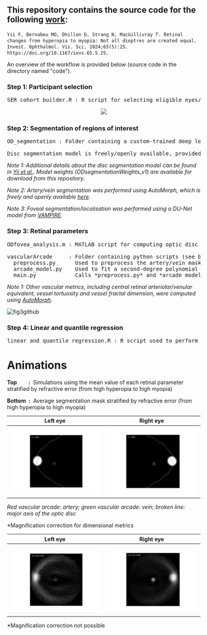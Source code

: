 ## This repository contains the source code for the following [work](https://iovs.arvojournals.org/article.aspx?articleid=2793667):
```
Yii F, Bernabeu MO, Dhillon D, Strang N, MacGillivray T. Retinal changes from hyperopia to myopia: Not all dioptres are created equal. Invest. Ophthalmol. Vis. Sci. 2024;65(5):25. https://doi.org/10.1167/iovs.65.5.25.
```

An overview of the workflow is provided below (source code in the directory named "code").

### Step 1: Participant selection
<pre>
SER_cohort_builder.R : R script for selecting eligible eyes/participants for the study.
</pre>

<p align="center">
  <img src="https://github.com/user-attachments/assets/198eed3c-606b-429f-bb60-964c1917c647" width="550" />
</p>

### Step 2: Segmentation of regions of interest
<pre>
OD_segmentation : Folder containing a custom-trained deep learning model (DeepLabV3 with a MobileNetV3 large backbone) used for optic disc segmentation. 

Disc segmentation model is freely/openly available, provided that appropriate credit is given (see Note 1).
</pre>
*Note 1: Additional details about the disc segmentation model can be found in [Yii et al.](https://doi.org/10.1007/978-3-031-47425-5_30). Model weights *(ODsegmentationWeights_v1)* are available for download from this repository.* 

*Note 2: Artery/vein segmentation was performed using AutoMorph, which is freely and openly available [here](https://github.com/rmaphoh/AutoMorph/tree/main).*

*Note 3: Foveal segmentation/localisation was performed using a DU-Net model from [VAMPIRE](https://vampire.computing.dundee.ac.uk/index.html).*



### Step 3: Retinal parameters
<pre>
ODfovea_analysis.m : MATLAB script for computing optic disc and foveal parameters, which are detailed in the paper.

vascularArcade     : Folder containing python scripts (see below) for deriving temporal arterial/venous concavity from the segmented retinal vasculature.    
  preprocess.py      Used to preprocess the artery/vein mask and detect the major temporal artery/vein
  arcade_model.py    Used to fit a second-degree polynomial function to the preprocessed vascular arcade using either the least squares or RANSAC method.
  main.py            Calls *preprocess.py* and *arcade_model.py* to compute vessel concavity.
</pre>
*Note 1: Other vascular metrics, including central retinal arteriolar/venular equivalent, vessel tortuosity and vessel fractal dimension, were computed using [AutoMorph](https://github.com/rmaphoh/AutoMorph/tree/main).*

![fig3github](https://github.com/user-attachments/assets/f1bdc315-f270-41af-b496-c053df43a258)



### Step 4: Linear and quantile regression
<pre>
linear_and_quantile_regression.R : R script used to perform multiple linear regression and quantile regression, as detailed in the paper.
</pre>


# Animations

**Top&nbsp;&nbsp;&nbsp;&nbsp;&nbsp;&nbsp;&nbsp;&nbsp;&nbsp;:** &nbsp;Simulations using the mean value of each retinal parameter stratified by refractive error (from high hyperopia to high myopia)

**Bottom   &nbsp;:** &nbsp;Average segmentation mask stratified by refractive error (from high hyperopia to high myopia)


Left eye |Right eye 
--|--
<img src="videos/simulated_LE.gif" width="450" />|<img src="videos/simulated_RE.gif" width="450" />

*Red vascular arcade: artery; green vascular arcade: vein; broken line: major axis of the optic disc*

*Magnification correction for dimensional metrics


Left eye |Right eye
--|--
<img src="videos/average_LE.gif" width="450" />|<img src="videos/average_RE.gif" width="450" />

*Magnification correction not possible








